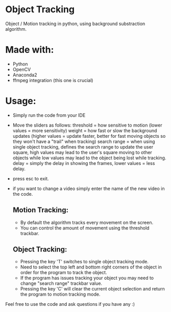 # Object Tracking
Object / Motion tracking in python, using background substraction algorithm.

# Made with:
- Python
- OpenCV
- Anaconda2
- ffmpeg integration (this one is crucial)

# Usage:
- Simply run the code from your IDE

- Move the sliders as follows:
  threshold = how sensitive to motion (lower values = more sensitivity)
  weight = how fast or slow the background updates (higher values = update faster, better for fast moving objects so they won't have a       "trail" when tracking)
  search range = when using single object tracking, defines the search range to update the user square, high values may lead to the user's   square moving to other objects while low values may lead to the object being lost while tracking.
  delay = simply the delay in showing the frames, lower values = less delay.
  
- press esc to exit.
  
- if you want to change a video simply enter the name of the new video in the code.
  
  ## Motion Tracking:
  - By default the algorithm tracks every movement on the screen.
  - You can control the amount of movement using the threshold trackbar.
  
  ## Object Tracking:
  - Pressing the key 'T' switches to single object tracking mode.
  - Need to select the top left and bottom right corners of the object
    in order for the program to track the object.
  - If the program has issues tracking your object you may need to change
    "search range" trackbar value.
  - Pressing the key 'C' will clear the current object selection and return
    the program to motion tracking mode.
    
Feel free to use the code and ask questions if you have any :)
